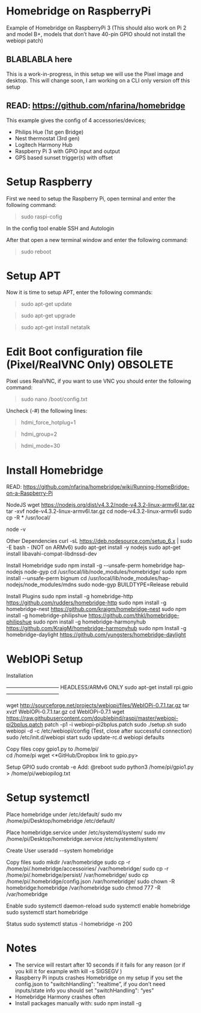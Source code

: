 # Homebridge on RaspberryPi

Example of Homebridge on RaspberryPi 3 (This should also work on Pi 2 and model B+, models that don’t have 40-pin GPIO should not install the webiopi patch)

## BLABLABLA here

This is a work-in-progress, in this setup we will use the Pixel image and desktop. This will change soon, I am working on a CLI only version off this setup

## READ: https://github.com/nfarina/homebridge

This example gives the config of 4 accessories/devices; 
- Philips Hue (1st gen Bridge)
- Nest thermostat (3rd gen)
- Logitech Harmony Hub
- Raspberry Pi 3 with GPIO input and output
- GPS based sunset trigger(s) with offset




# Setup Raspberry

First we need to setup the Raspberry Pi, open terminal and enter the following command:

> sudo raspi-cofig

In the config tool enable SSH and Autologin

After that open a new terminal window and enter the following command:

> sudo reboot

# Setup APT

Now it is time to setup APT, enter the following commands:

> sudo apt-get update

> sudo apt-get upgrade

> sudo apt-get install netatalk

# Edit Boot configuration file (Pixel/RealVNC Only) OBSOLETE

Pixel uses RealVNC, if you want to use VNC you should enter the following command:

> sudo nano /boot/config.txt

Uncheck (-#) the following lines:

> hdmi_force_hotplug=1

> hdmi_group=2

> hdmi_mode=30



# Install Homebridge

READ: https://github.com/nfarina/homebridge/wiki/Running-HomeBridge-on-a-Raspberry-Pi

NodeJS
wget https://nodejs.org/dist/v4.3.2/node-v4.3.2-linux-armv6l.tar.gz 
tar -xvf node-v4.3.2-linux-armv6l.tar.gz 
cd node-v4.3.2-linux-armv6l
sudo cp -R * /usr/local/

node -v

Other Dependencies
curl -sL https://deb.nodesource.com/setup_6.x | sudo -E bash -     (NOT on ARMv6)
sudo apt-get install -y nodejs
sudo apt-get install libavahi-compat-libdnssd-dev

Install Homebridge
sudo npm install -g --unsafe-perm homebridge hap-nodejs node-gyp
cd /usr/local/lib/node_modules/homebridge/
sudo npm install --unsafe-perm bignum
cd /usr/local/lib/node_modules/hap-nodejs/node_modules/mdns
sudo node-gyp BUILDTYPE=Release rebuild

Install Plugins
sudo npm install -g homebridge-http			https://github.com/rudders/homebridge-http
sudo npm install -g homebridge-nest			https://github.com/kraigm/homebridge-nest
sudo npm install -g homebridge-philipshue		https://github.com/thkl/homebridge-philipshue
sudo npm install -g homebridge-harmonyhub	https://github.com/KraigM/homebridge-harmonyhub
sudo npm Install -g homebridge-daylight		https://github.com/yungsters/homebridge-daylight

# WebIOPi Setup

Installation

——————————
HEADLESS/ARMv6 ONLY
sudo apt-get install rpi.gpio <MAYBE sudo apt-get install python-rpi.gpio>
——————————

wget http://sourceforge.net/projects/webiopi/files/WebIOPi-0.7.1.tar.gz
tar xvzf WebIOPi-0.7.1.tar.gz
cd WebIOPi-0.7.1
wget https://raw.githubusercontent.com/doublebind/raspi/master/webiopi-pi2bplus.patch
patch -p1 -i webiopi-pi2bplus.patch
sudo ./setup.sh
sudo webiopi -d -c /etc/webiopi/config (Test, close after successful connection)
sudo /etc/init.d/webiopi start
sudo update-rc.d webiopi defaults

Copy files
copy gpio1.py to /home/pi/  
cd /home/pi
wget <*GitHub/Dropbox link to gpio.py>

Setup GPIO
sudo crontab -e
Add: @reboot sudo python3 /home/pi/gpio1.py > /home/pi/webiopilog.txt


# Setup systemctl

Place homebridge under /etc/default/
sudo mv /home/pi/Desktop/homebridge /etc/default/

Place homebridge.service under /etc/systemd/system/
sudo mv /home/pi/Desktop/homebridge.service /etc/systemd/system/ 

Create User
useradd --system homebridge

Copy files
sudo mkdir /var/homebridge
sudo cp -r /home/pi/.homebridge/accessoiries/ /var/homebridge/
sudo cp -r /home/pi/.homebridge/persist/ /var/homebridge/
sudo cp /home/pi/.homebridge/config.json /var/homebridge/
sudo chown -R homebridge:homebridge /var/homebridge
sudo chmod 777 -R /var/homebridge

Enable
sudo systemctl daemon-reload
sudo systemctl enable homebridge
sudo systemctl start homebridge

Status
sudo systemctl status -l homebridge -n 200

# Notes
* The service will restart after 10 seconds if it fails for any reason (or if you kill it for example with kill -s SIGSEGV <pid>)
* Raspberry Pi inputs crashes Homebridge on my setup if you set the config.json to "switchHandling": "realtime”, if you don’t need inputs/state info you should set "switchHandling": “yes”
* Homebridge Harmony crashes often
* Install packages manually with: sudo npm install -g <FOLDERNAME>

